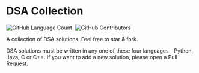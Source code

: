 # DSA Collection
<img alt="GitHub Language Count" src="https://img.shields.io/github/languages/count/nisarga-developer/DSA-Collection" />
<img alt="" src="https://img.shields.io/github/repo-size/nisarga-developer/DSA-Collection" />
<img alt="GitHub Contributors" src="https://img.shields.io/github/contributors/nisarga-developer/DSA-Collection" />


A collection of DSA solutions. Feel free to star & fork.


DSA solutions must be written in any one of these four languages - Python, Java, C or C++.
If you want to add a new solution, please open a Pull Request.
